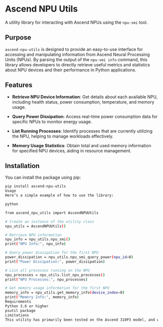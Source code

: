 # Ascend NPU Utils

A utility library for interacting with Ascend NPUs using the `npu-smi` tool.

## Purpose

`ascend-npu-utils` is designed to provide an easy-to-use interface for accessing and manipulating information from Ascend Neural Processing Units (NPUs). By parsing the output of the `npu-smi info` command, this library allows developers to directly retrieve useful metrics and statistics about NPU devices and their performance in Python applications.

## Features

- **Retrieve NPU Device Information**: Get details about each available NPU, including health status, power consumption, temperature, and memory usage.
  
- **Query Power Dissipation**: Access real-time power consumption data for specific NPUs to monitor energy usage.

- **List Running Processes**: Identify processes that are currently utilizing the NPU, helping to manage workloads effectively.

- **Memory Usage Statistics**: Obtain total and used memory information for specified NPU devices, aiding in resource management.

## Installation

You can install the package using pip:

```bash
pip install ascend-npu-utils
Usage
Here’s a simple example of how to use the library:

python

from ascend_npu_utils import AscendNPUUtils

# Create an instance of the utility class
npu_utils = AscendNPUUtils()

# Retrieve NPU information
npu_info = npu_utils.npu_smi()
print("NPU Info:", npu_info)

# Query power dissipation for the first NPU
power_dissipation = npu_utils.npu_smi_query_power(npu_id=0)
print("Power Dissipation:", power_dissipation)

# List all processes running on the NPU
npu_processes = npu_utils.list_npu_processes()
print("NPU Processes:", npu_processes)

# Get memory usage information for the first NPU
memory_info = npu_utils.get_memory_info(device_index=0)
print("Memory Info:", memory_info)
Requirements
Python 3.6 or higher
psutil package
Limitations
This utility has primarily been tested on the Ascend 310P3 model, and while it aims to support other Ascend NPUs, there may be variations in command outputs that could affect compatibility.

